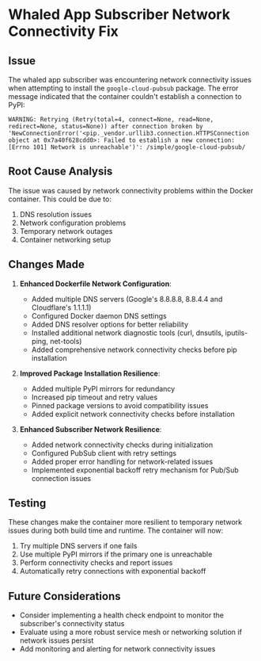 # Whaled App Subscriber Network Connectivity Fix

## Issue
The whaled app subscriber was encountering network connectivity issues when attempting to install the `google-cloud-pubsub` package. The error message indicated that the container couldn't establish a connection to PyPI:

```
WARNING: Retrying (Retry(total=4, connect=None, read=None, redirect=None, status=None)) after connection broken by 'NewConnectionError('<pip._vendor.urllib3.connection.HTTPSConnection object at 0x7a40f628cdd0>: Failed to establish a new connection: [Errno 101] Network is unreachable')': /simple/google-cloud-pubsub/
```

## Root Cause Analysis
The issue was caused by network connectivity problems within the Docker container. This could be due to:
1. DNS resolution issues
2. Network configuration problems
3. Temporary network outages
4. Container networking setup

## Changes Made

1. **Enhanced Dockerfile Network Configuration**:
   - Added multiple DNS servers (Google's 8.8.8.8, 8.8.4.4 and Cloudflare's 1.1.1.1)
   - Configured Docker daemon DNS settings
   - Added DNS resolver options for better reliability
   - Installed additional network diagnostic tools (curl, dnsutils, iputils-ping, net-tools)
   - Added comprehensive network connectivity checks before pip installation

2. **Improved Package Installation Resilience**:
   - Added multiple PyPI mirrors for redundancy
   - Increased pip timeout and retry values
   - Pinned package versions to avoid compatibility issues
   - Added explicit network connectivity checks before installation

3. **Enhanced Subscriber Network Resilience**:
   - Added network connectivity checks during initialization
   - Configured PubSub client with retry settings
   - Added proper error handling for network-related issues
   - Implemented exponential backoff retry mechanism for Pub/Sub connection issues

## Testing
These changes make the container more resilient to temporary network issues during both build time and runtime. The container will now:
1. Try multiple DNS servers if one fails
2. Use multiple PyPI mirrors if the primary one is unreachable
3. Perform connectivity checks and report issues
4. Automatically retry connections with exponential backoff

## Future Considerations
- Consider implementing a health check endpoint to monitor the subscriber's connectivity status
- Evaluate using a more robust service mesh or networking solution if network issues persist
- Add monitoring and alerting for network connectivity issues
